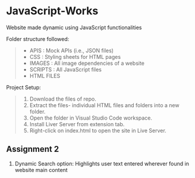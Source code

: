 # JavaScript-Works
Website made dynamic using JavaScript functionalities

Folder structure followed: 
> -  APIS : Mock APIs (i.e., JSON files)
> -  CSS : Styling sheets for HTML pages
> -  IMAGES : All image dependencies of a website
> -  SCRIPTS : All JavaScript files
> -  HTML FILES

Project Setup:
> 1. Download the files of repo.
> 2. Extract the files- individual HTML files and folders into a new folder.
> 3. Open the folder in Visual Studio Code workspace. 
> 4. Install Liver Server from extension tab.
> 5. Right-click on index.html to open the site in Live Server.

## Assignment 2

1. Dynamic Search option: Highlights user text entered wherever found in website main content
